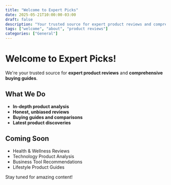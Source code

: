 ```yaml
---
title: "Welcome to Expert Picks"
date: 2025-05-21T10:00:00-03:00
draft: false
description: "Your trusted source for expert product reviews and comprehensive buying guides"
tags: ["welcome", "about", "product reviews"]
categories: ["General"]
---
```


# Welcome to Expert Picks! 

We're your trusted source for **expert product reviews** and **comprehensive buying guides**.

## What We Do

- **In-depth product analysis**
- **Honest, unbiased reviews** 
- **Buying guides and comparisons**
- **Latest product discoveries**

## Coming Soon

- Health & Wellness Reviews
- Technology Product Analysis  
- Business Tool Recommendations
- Lifestyle Product Guides

Stay tuned for amazing content!